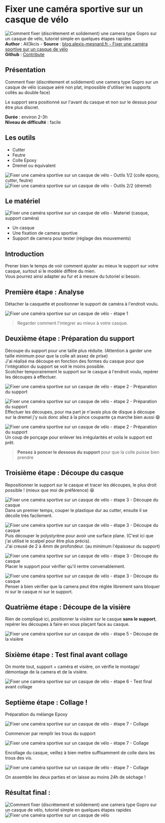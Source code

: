 # Fixer une caméra sportive sur un casque de vélo

![Comment fixer (discrètement et solidement) une camera type Gopro sur un casque de vélo, tutoriel simple en quelques étapes rapides](img/bandeau.jpg)
**Author** : All3kcis - **Source** : [blog.alexis-mesnard.fr - Fixer une caméra sportive sur un casque de vélo](https://blog.alexis-mesnard.fr/how-to-fix-a-sport-camera-to-bike-helmet/)  
**Github** : [Contribute](https://github.com/all3kcis/tutorials/tree/master/how-to-fix-a-sport-camera-to-bike-helmet)

## Présentation
Comment fixer (discrètement et solidement) une camera type Gopro sur un casque de vélo (casque aéré non plat, impossible d'utiliser les supports collés au double face)  

Le support sera positionné sur l'avant du casque et non sur le dessus pour être plus discret.

**Durée** : environ 2-3h  
**Niveau de difficulté** : facile  


## Les outils

- Cutter
- Feutre
- Colle Epoxy
- Dremel ou équivalent

![Fixer une caméra sportive sur un casque de vélo - Outils 1/2 (colle epoxy, cutter, feutre)](img/20170129_162244.jpg)
![Fixer une caméra sportive sur un casque de vélo - Outils 2/2 (dremel)](img/20170129_162400.jpg)

## Le matériel
![Fixer une caméra sportive sur un casque de vélo - Materiel (casque, support caméra)](img/20170129_131812.jpg)

- Un casque
- Une fixation de camera sportive
- Support de camera pour tester (réglage des mouvements)

## Introduction
Prener bien le temps de voir comment ajuster au mieux le support sur votre  casque, surtout si le modèle diffère du mien.  
Vous pourrez ainsi adapter au fur et à mesure du tutoriel si besoin.

## Première étape : Analyse
Détacher la casquette et positionner le support de caméra à l'endroit voulu.

![Fixer une caméra sportive sur un casque de vélo - étape 1](img/20170129_133016.jpg)

> Regarder comment l'integrer au mieux à votre casque.

## Deuxième étape : Préparation du support

Découpe du support pour une taille plus réduite. (Attention à garder une taille minimum pour que la colle ait assez de prise)  
J'ai réalisé ma découpe en fonction des formes du casque pour que l'intégration du support se voit le moins possible.  
Scotcher temporairement le support sur le casque à l'endroit voulu, repérer les découpes à effectuer.  
  
![Fixer une caméra sportive sur un casque de vélo - étape 2 - Préparation du support](img/20170129_140042.jpg)

![Fixer une caméra sportive sur un casque de vélo - étape 2 - Préparation du support](img/20170129_140750.jpg)  
Effectuer les découpes, pour ma part je n'avais plus de disque à découpe sur la dremel j'y suis donc allez à la pince coupante ça marche bien aussi  :smile:  
  
![Fixer une caméra sportive sur un casque de vélo - étape 2 - Préparation du support](img/20170129_142945.jpg)  
Un coup de ponçage pour enlever les irrégularités et voila le support est prêt.  

> **Pensez à poncer le dessous du support** pour que la colle puisse bien prendre

## Troisième étape : Découpe du casque
Repositionner le support sur le casque et tracer les découpes, le plus droit possible ! (mieux que moi de préférence)  :laughing:

![Fixer une caméra sportive sur un casque de vélo - étape 3 - Découpe du casque](img/20170129_143353.jpg)  
Dans un premier temps, couper le plastique dur au cutter, ensuite il se décolle très facilement.

![Fixer une caméra sportive sur un casque de vélo - étape 3 - Découpe du casque](img/20170129_144036.jpg)  
Puis découper le polystyrène pour avoir une surface plane. (C'est ici que j'ai utilisé le scalpel pour être plus précis).  
J'ai creusé de 2 à 4mm de profondeur. (au minimum l'épaisseur du support)   

![Fixer une caméra sportive sur un casque de vélo - étape 3 - Découpe du casque](img/20170129_144930.jpg)  
Placer le support pour vérifier qu'il rentre convenablement.   

![Fixer une caméra sportive sur un casque de vélo - étape 3 - Découpe du casque](img/20170129_145453.jpg)  
Penser à bien vérifier que la camera peut être réglée librement sans bloquer ni sur le casque ni sur le support.  

## Quatrième étape : Découpe de la visière

Rien de compliqué ici, positionner la visière sur le casque **sans le support**, repérer les découpes à faire en vous plaçant face au casque. 

![Fixer une caméra sportive sur un casque de vélo - étape 5 - Découpe de la visière](img/20170129_162435.jpg)  

## Sixième étape : Test final avant collage

On monte tout, support + caméra et visière, on vérifie le montage/ démontage de la camera et de la visière.

![Fixer une caméra sportive sur un casque de vélo - étape 6 - Test final avant collage](img/20170129_155802.jpg)

## Septième étape : Collage !

Préparation du mélange Epoxy  

![Fixer une caméra sportive sur un casque de vélo - étape 7 - Collage](img/20170129_160704.jpg)  

Commencer par remplir les trous du support  

![Fixer une caméra sportive sur un casque de vélo - étape 7 - Collage](img/20170129_160736.jpg)  
 

Encollage du casque, veillez à bien mettre suffisamment de colle dans les trous des vis.  

![Fixer une caméra sportive sur un casque de vélo - étape 7 - Collage](img/20170129_161319.jpg)  

On assemble les deux parties et on laisse au moins 24h de séchage !  

## Résultat final :

![Comment fixer (discrètement et solidement) une camera type Gopro sur un casque de vélo, tutoriel simple en quelques étapes rapides](img/bandeau.jpg)  
![Fixer une caméra sportive sur un casque de vélo](img/20170204_182214.jpg)  


